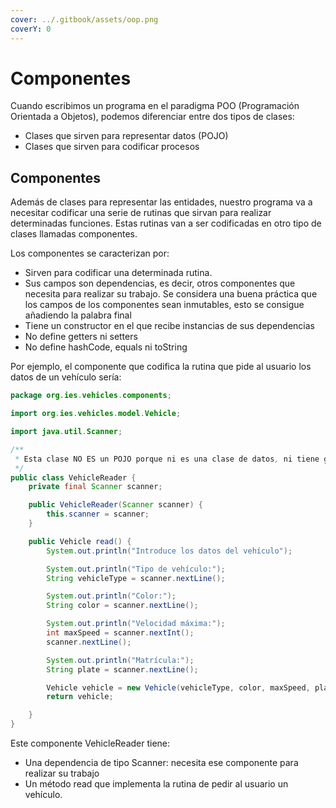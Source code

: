 ```yaml
---
cover: ../.gitbook/assets/oop.png
coverY: 0
---
```


# Componentes

Cuando escribimos un programa en el paradigma POO (Programación Orientada a Objetos), podemos diferenciar entre dos tipos de clases:

* Clases que sirven para representar datos (POJO)
* Clases que sirven para codificar procesos

## Componentes

Además de clases para representar las entidades, nuestro programa va a necesitar codificar una serie de rutinas que sirvan para realizar determinadas funciones. Estas rutinas van a ser codificadas en otro tipo de clases llamadas componentes.

Los componentes se caracterizan por:

* Sirven para codificar una determinada rutina.
* Sus campos son dependencias, es decir, otros componentes que necesita para realizar su trabajo. Se considera una buena práctica que los campos de los componentes sean inmutables, esto se consigue añadiendo la palabra final
* Tiene un constructor en el que recibe instancias de sus dependencias
* No define getters ni setters
* No define hashCode, equals ni toString

Por ejemplo, el componente que codifica la rutina que pide al usuario los datos de un vehículo sería:

```java
package org.ies.vehicles.components;

import org.ies.vehicles.model.Vehicle;

import java.util.Scanner;

/**
 * Esta clase NO ES un POJO porque ni es una clase de datos, ni tiene getters y setters
 */
public class VehicleReader {
    private final Scanner scanner;

    public VehicleReader(Scanner scanner) {
        this.scanner = scanner;
    }

    public Vehicle read() {
        System.out.println("Introduce los datos del vehículo");

        System.out.println("Tipo de vehículo:");
        String vehicleType = scanner.nextLine();

        System.out.println("Color:");
        String color = scanner.nextLine();

        System.out.println("Velocidad máxima:");
        int maxSpeed = scanner.nextInt();
        scanner.nextLine();

        System.out.println("Matrícula:");
        String plate = scanner.nextLine();

        Vehicle vehicle = new Vehicle(vehicleType, color, maxSpeed, plate);
        return vehicle;

    }
}

```

Este componente VehicleReader tiene:

* Una dependencia de tipo Scanner: necesita ese componente para realizar su trabajo
* Un método read que implementa la rutina de pedir al usuario un vehículo.
